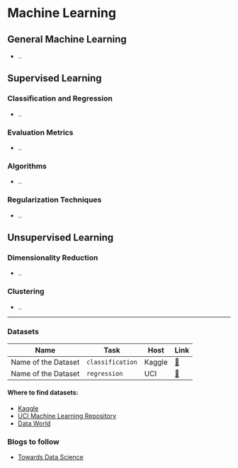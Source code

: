 # Machine Learning

## General Machine Learning
* ..

## Supervised Learning

### Classification and Regression
* ..

### Evaluation Metrics 
* ..

### Algorithms
* ..

### Regularization Techniques
* ..

## Unsupervised Learning

### Dimensionality Reduction
* ..

### Clustering
* ..

---

### Datasets

| Name | Task | Host | Link | 
| ---- | ------- | ---- | --- |
| Name of the Dataset | `classification` | Kaggle | [🔗](https://www.kaggle.com) |
| Name of the Dataset | `regression` | UCI | [🔗](https://archive.ics.uci.edu/ml/index.php) |

#### Where to find datasets:
* [Kaggle](https://www.kaggle.com)
* [UCI Machine Learning Repository](https://archive.ics.uci.edu/ml/index.php)
* [Data World](https://data.world/datasets/open-data)

### Blogs to follow
* [Towards Data Science](https://towardsdatascience.com)